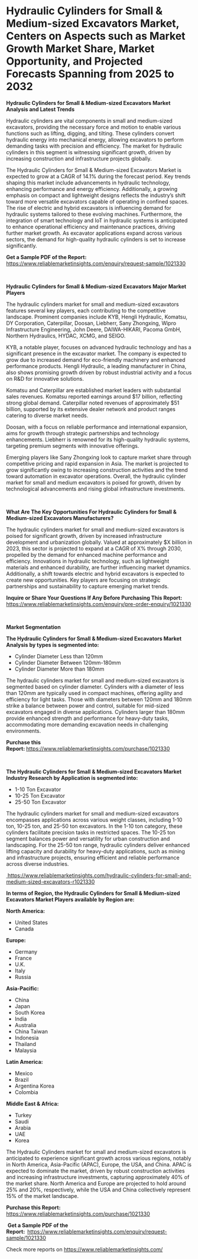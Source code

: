 <p><h1>Hydraulic Cylinders for Small & Medium-sized Excavators Market, Centers on Aspects such as Market Growth Market Share, Market Opportunity, and Projected Forecasts Spanning from 2025 to 2032</h1></p><p><strong>Hydraulic Cylinders for Small & Medium-sized Excavators Market Analysis and Latest Trends</strong></p>
<p><p>Hydraulic cylinders are vital components in small and medium-sized excavators, providing the necessary force and motion to enable various functions such as lifting, digging, and tilting. These cylinders convert hydraulic energy into mechanical energy, allowing excavators to perform demanding tasks with precision and efficiency. The market for hydraulic cylinders in this segment is witnessing significant growth, driven by increasing construction and infrastructure projects globally. </p><p>The Hydraulic Cylinders for Small & Medium-sized Excavators Market is expected to grow at a CAGR of 14.1% during the forecast period. Key trends shaping this market include advancements in hydraulic technology, enhancing performance and energy efficiency. Additionally, a growing emphasis on compact and lightweight designs reflects the industry’s shift toward more versatile excavators capable of operating in confined spaces. The rise of electric and hybrid excavators is influencing demand for hydraulic systems tailored to these evolving machines. Furthermore, the integration of smart technology and IoT in hydraulic systems is anticipated to enhance operational efficiency and maintenance practices, driving further market growth. As excavator applications expand across various sectors, the demand for high-quality hydraulic cylinders is set to increase significantly.</p></p>
<p><strong>Get a Sample PDF of the Report:&nbsp;</strong> <a href="https://www.reliablemarketinsights.com/enquiry/request-sample/1021330?utm_campaign=3556&utm_medium=2&utm_source=Github&utm_content=ia&utm_term=21032025&utm_id=hydraulic-cylinders-for-small-medium-sized-excavators">https://www.reliablemarketinsights.com/enquiry/request-sample/1021330</a></p>
<p>&nbsp;</p>
<p><strong>Hydraulic Cylinders for Small & Medium-sized Excavators Major Market Players</strong></p>
<p><p>The hydraulic cylinders market for small and medium-sized excavators features several key players, each contributing to the competitive landscape. Prominent companies include KYB, Hengli Hydraulic, Komatsu, DY Corporation, Caterpillar, Doosan, Liebherr, Sany Zhongxing, Wipro Infrastructure Engineering, John Deere, DAIWA-HIKARI, Pacoma GmbH, Northern Hydraulics, HYDAC, XCMG, and SEIGO.</p><p>KYB, a notable player, focuses on advanced hydraulic technology and has a significant presence in the excavator market. The company is expected to grow due to increased demand for eco-friendly machinery and enhanced performance products. Hengli Hydraulic, a leading manufacturer in China, also shows promising growth driven by robust industrial activity and a focus on R&D for innovative solutions.</p><p>Komatsu and Caterpillar are established market leaders with substantial sales revenues. Komatsu reported earnings around $17 billion, reflecting strong global demand. Caterpillar noted revenues of approximately $51 billion, supported by its extensive dealer network and product ranges catering to diverse market needs.</p><p>Doosan, with a focus on reliable performance and international expansion, aims for growth through strategic partnerships and technology enhancements. Liebherr is renowned for its high-quality hydraulic systems, targeting premium segments with innovative offerings.</p><p>Emerging players like Sany Zhongxing look to capture market share through competitive pricing and rapid expansion in Asia. The market is projected to grow significantly owing to increasing construction activities and the trend toward automation in excavator operations. Overall, the hydraulic cylinder market for small and medium excavators is poised for growth, driven by technological advancements and rising global infrastructure investments.</p></p>
<p>&nbsp;</p>
<p><strong>What Are The Key Opportunities For Hydraulic Cylinders for Small & Medium-sized Excavators Manufacturers?</strong></p>
<p><p>The hydraulic cylinders market for small and medium-sized excavators is poised for significant growth, driven by increased infrastructure development and urbanization globally. Valued at approximately $X billion in 2023, this sector is projected to expand at a CAGR of X% through 2030, propelled by the demand for enhanced machine performance and efficiency. Innovations in hydraulic technology, such as lightweight materials and enhanced durability, are further influencing market dynamics. Additionally, a shift towards electric and hybrid excavators is expected to create new opportunities. Key players are focusing on strategic partnerships and sustainability to capture emerging market trends.</p></p>
<p><strong>Inquire or Share Your Questions If Any Before Purchasing This Report:</strong> <a href="https://www.reliablemarketinsights.com/enquiry/pre-order-enquiry/1021330?utm_campaign=3556&utm_medium=2&utm_source=Github&utm_content=ia&utm_term=21032025&utm_id=hydraulic-cylinders-for-small-medium-sized-excavators">https://www.reliablemarketinsights.com/enquiry/pre-order-enquiry/1021330</a></p>
<p>&nbsp;</p>
<p><strong>Market Segmentation</strong></p>
<p><strong>The Hydraulic Cylinders for Small & Medium-sized Excavators Market Analysis by types is segmented into:</strong></p>
<p><ul><li>Cylinder Diameter Less than 120mm</li><li>Cylinder Diameter Between 120mm-180mm</li><li>Cylinder Diameter More than 180mm</li></ul></p>
<p><p>The hydraulic cylinders market for small and medium-sized excavators is segmented based on cylinder diameter. Cylinders with a diameter of less than 120mm are typically used in compact machines, offering agility and efficiency for light tasks. Those with diameters between 120mm and 180mm strike a balance between power and control, suitable for mid-sized excavators engaged in diverse applications. Cylinders larger than 180mm provide enhanced strength and performance for heavy-duty tasks, accommodating more demanding excavation needs in challenging environments.</p></p>
<p><strong>Purchase this Report:&nbsp;</strong><a href="https://www.reliablemarketinsights.com/purchase/1021330?utm_campaign=3556&utm_medium=2&utm_source=Github&utm_content=ia&utm_term=21032025&utm_id=hydraulic-cylinders-for-small-medium-sized-excavators">https://www.reliablemarketinsights.com/purchase/1021330</a></p>
<p>&nbsp;</p>
<p><strong>The Hydraulic Cylinders for Small & Medium-sized Excavators Market Industry Research by Application is segmented into:</strong></p>
<p><ul><li>1-10 Ton Excavator</li><li>10-25 Ton Excavator</li><li>25-50 Ton Excavator</li></ul></p>
<p><p>The hydraulic cylinders market for small and medium-sized excavators encompasses applications across various weight classes, including 1-10 ton, 10-25 ton, and 25-50 ton excavators. In the 1-10 ton category, these cylinders facilitate precision tasks in restricted spaces. The 10-25 ton segment balances power and versatility for urban construction and landscaping. For the 25-50 ton range, hydraulic cylinders deliver enhanced lifting capacity and durability for heavy-duty applications, such as mining and infrastructure projects, ensuring efficient and reliable performance across diverse industries.</p></p>
<p><a href="https://www.reliablemarketinsights.com/hydraulic-cylinders-for-small-and-medium-sized-excavators-r1021330?utm_campaign=3556&utm_medium=2&utm_source=Github&utm_content=ia&utm_term=21032025&utm_id=hydraulic-cylinders-for-small-medium-sized-excavators">&nbsp;https://www.reliablemarketinsights.com/hydraulic-cylinders-for-small-and-medium-sized-excavators-r1021330</a></p>
<p><strong>In terms of Region, the Hydraulic Cylinders for Small & Medium-sized Excavators Market Players available by Region are:</strong></p>
<p>
    <p> <strong> North America: </strong>
        <ul>
            <li>United States</li>
            <li>Canada</li>
        </ul>
        </p> 
    <p> <strong> Europe: </strong>
        <ul>
            <li>Germany</li>
            <li>France</li>
            <li>U.K.</li>
            <li>Italy</li>
            <li>Russia</li>
        </ul>
        </p> 
    <p> <strong> Asia-Pacific: </strong>
        <ul>
            <li>China</li>
            <li>Japan</li>
            <li>South Korea</li>
            <li>India</li>
            <li>Australia</li>
            <li>China Taiwan</li>
            <li>Indonesia</li>
            <li>Thailand</li>
            <li>Malaysia</li>
        </ul>
        </p> 
    <p> <strong> Latin America: </strong>
        <ul>
            <li>Mexico</li>
            <li>Brazil</li>
            <li>Argentina Korea</li>
            <li>Colombia</li>
        </ul>
        </p> 
    <p> <strong> Middle East & Africa: </strong>
        <ul>
            <li>Turkey</li>
            <li>Saudi</li>
            <li>Arabia</li>
            <li>UAE</li>
            <li>Korea</li>
        </ul>
    </p>
    </p>
<p><p>The Hydraulic Cylinders market for small and medium-sized excavators is anticipated to experience significant growth across various regions, notably in North America, Asia-Pacific (APAC), Europe, the USA, and China. APAC is expected to dominate the market, driven by robust construction activities and increasing infrastructure investments, capturing approximately 40% of the market share. North America and Europe are projected to hold around 25% and 20%, respectively, while the USA and China collectively represent 15% of the market landscape.</p></p>
<p><strong>Purchase this Report: </strong><a href="https://www.reliablemarketinsights.com/purchase/1021330?utm_campaign=3556&utm_medium=2&utm_source=Github&utm_content=ia&utm_term=21032025&utm_id=hydraulic-cylinders-for-small-medium-sized-excavators">https://www.reliablemarketinsights.com/purchase/1021330</a></p>
<p>&nbsp;<strong>Get a Sample PDF of the Report:&nbsp;&nbsp;</strong><a href="https://www.reliablemarketinsights.com/enquiry/request-sample/1021330?utm_campaign=3556&utm_medium=2&utm_source=Github&utm_content=ia&utm_term=21032025&utm_id=hydraulic-cylinders-for-small-medium-sized-excavators">https://www.reliablemarketinsights.com/enquiry/request-sample/1021330</a></p>
<p><strong></strong></p>
<p>Check more reports on <a href="https://www.reliablemarketinsights.com/?utm_campaign=3556&utm_medium=2&utm_source=Github&utm_content=ia&utm_term=21032025&utm_id=hydraulic-cylinders-for-small-medium-sized-excavators">https://www.reliablemarketinsights.com/</a></p>